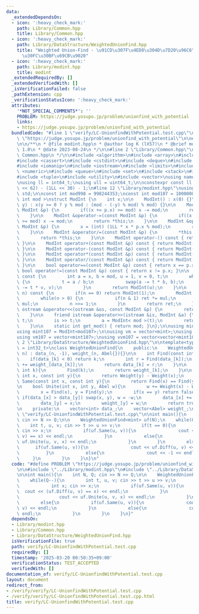 ```yaml
---
data:
  _extendedDependsOn:
  - icon: ':heavy_check_mark:'
    path: Library/Common.hpp
    title: Library/Common.hpp
  - icon: ':heavy_check_mark:'
    path: Library/DataStructure/WeightedUnionFind.hpp
    title: "Weighted Union-Find - \u91CD\u307F\u4ED8\u304D\u7D20\u96C6\u5408\u30C7\
      \u30FC\u30BF\u69CB\u9020"
  - icon: ':heavy_check_mark:'
    path: Library/modint.hpp
    title: modint
  _extendedRequiredBy: []
  _extendedVerifiedWith: []
  _isVerificationFailed: false
  _pathExtension: cpp
  _verificationStatusIcon: ':heavy_check_mark:'
  attributes:
    '*NOT_SPECIAL_COMMENTS*': ''
    PROBLEM: https://judge.yosupo.jp/problem/unionfind_with_potential
    links:
    - https://judge.yosupo.jp/problem/unionfind_with_potential
  bundledCode: "#line 1 \"verify/LC-UnionfindWithPotential.test.cpp\"\n#define PROBLEM\
    \ \"https://judge.yosupo.jp/problem/unionfind_with_potential\"\n\n#line 2 \"Library/modint.hpp\"\
    \n\n/**\n * @file modint.hpp\n * @author log K (lX57)\n * @brief modint\n * @version\
    \ 1.0\n * @date 2023-08-24\n */\n\n#line 2 \"Library/Common.hpp\"\n\n/**\n * @file\
    \ Common.hpp\n */\n\n#include <algorithm>\n#include <array>\n#include <bitset>\n\
    #include <cassert>\n#include <cstdint>\n#include <deque>\n#include <functional>\n\
    #include <iomanip>\n#include <iostream>\n#include <limits>\n#include <map>\n#include\
    \ <numeric>\n#include <queue>\n#include <set>\n#include <stack>\n#include <string>\n\
    #include <tuple>\n#include <utility>\n#include <vector>\nusing namespace std;\n\
    \nusing ll = int64_t;\nusing ull = uint64_t;\n\nconstexpr const ll INF = (1LL\
    \ << 62) - (1LL << 30) - 1;\n#line 12 \"Library/modint.hpp\"\nusing namespace\
    \ std;\n\nconst int mod998 = 998244353;\nconst int mod107 = 1000000007;\n\ntemplate<\
    \ int mod >\nstruct ModInt {\n    int x;\n\n    ModInt() : x(0) {}\n\n    ModInt(int64_t\
    \ y) : x(y >= 0 ? y % mod : (mod - (-y) % mod) % mod) {}\n\n    ModInt &operator+=(const\
    \ ModInt &p) {\n        if((x += p.x) >= mod) x -= mod;\n        return *this;\n\
    \    }\n\n    ModInt &operator-=(const ModInt &p) {\n        if((x += mod - p.x)\
    \ >= mod) x -= mod;\n        return *this;\n    }\n\n    ModInt &operator*=(const\
    \ ModInt &p) {\n        x = (int) (1LL * x * p.x % mod);\n        return *this;\n\
    \    }\n\n    ModInt &operator/=(const ModInt &p) {\n        *this *= p.inverse();\n\
    \        return *this;\n    }\n\n    ModInt operator-() const { return ModInt(-x);\
    \ }\n\n    ModInt operator+(const ModInt &p) const { return ModInt(*this) += p;\
    \ }\n\n    ModInt operator-(const ModInt &p) const { return ModInt(*this) -= p;\
    \ }\n\n    ModInt operator*(const ModInt &p) const { return ModInt(*this) *= p;\
    \ }\n\n    ModInt operator/(const ModInt &p) const { return ModInt(*this) /= p;\
    \ }\n\n    bool operator==(const ModInt &p) const { return x == p.x; }\n\n   \
    \ bool operator!=(const ModInt &p) const { return x != p.x; }\n\n    ModInt inverse()\
    \ const {\n        int a = x, b = mod, u = 1, v = 0, t;\n        while(b > 0)\
    \ {\n            t = a / b;\n            swap(a -= t * b, b);\n            swap(u\
    \ -= t * v, v);\n        }\n        return ModInt(u);\n    }\n\n    ModInt pow(int64_t\
    \ n) const {\n        if(n == 0) return ModInt(1);\n        ModInt ret(1), mul(x);\n\
    \        while(n > 0) {\n            if(n & 1) ret *= mul;\n            mul *=\
    \ mul;\n            n >>= 1;\n        }\n        return ret;\n    }\n\n    friend\
    \ ostream &operator<<(ostream &os, const ModInt &p) {\n        return os << p.x;\n\
    \    }\n\n    friend istream &operator>>(istream &is, ModInt &a) {\n        int64_t\
    \ t;\n        is >> t;\n        a = ModInt< mod >(t);\n        return (is);\n\
    \    }\n\n    static int get_mod() { return mod; }\n};\n\nusing mint = ModInt<mod998>;\n\
    using mint107 = ModInt<mod107>;\n\nusing vm = vector<mint>;\nusing vvm = vector<vector<mint>>;\n\
    using vm107 = vector<mint107>;\nusing vvm107 = vector<vector<mint107>>;\n#line\
    \ 2 \"Library/DataStructure/WeightedUnionFind.hpp\"\n\ntemplate<typename Abel\
    \ = int32_t>\nclass WeightedUnionFind{\n    public:\n    WeightedUnionFind(int\
    \ n) : data_(n, -1), weight_(n, Abel{}){}\n\n    int Find(const int k){\n    \
    \    if(data_[k] < 0) return k;\n        int r = Find(data_[k]);\n        weight_[k]\
    \ += weight_[data_[k]];\n        return data_[k] = r;\n    }\n\n    Abel Weight(const\
    \ int k){\n        Find(k);\n        return weight_[k];\n    }\n\n    Abel Diff(const\
    \ int x, const int y){\n        return Weight(y) - Weight(x);\n    }\n\n    bool\
    \ Same(const int x, const int y){\n        return Find(x) == Find(y);\n    }\n\
    \n    bool Unite(int x, int y, Abel w){\n        w += Weight(x) - Weight(y);\n\
    \        x = Find(x), y = Find(y);\n        if(x == y) return false;\n       \
    \ if(data_[x] > data_[y]) swap(x, y), w = -w;\n        data_[x] += data_[y];\n\
    \        data_[y] = x;\n        weight_[y] = w;\n        return true;\n    }\n\
    \n    private:\n    vector<int> data_;\n    vector<Abel> weight_;\n};\n#line 5\
    \ \"verify/LC-UnionfindWithPotential.test.cpp\"\n\nint main(){\n    int N, Q;\
    \ cin >> N >> Q;\n\n    WeightedUnionFind<mint> uf(N);\n    while(Q--){\n    \
    \    int t, u, v; cin >> t >> u >> v;\n        if(t == 0){\n            int x;\
    \ cin >> x;\n            if(uf.Same(u, v)){\n                cout << (uf.Diff(u,\
    \ v) == x) << endl;\n            }\n            else{\n                cout <<\
    \ uf.Unite(u, v, x) << endl;\n            }\n        }\n        else{\n      \
    \      if(uf.Same(u, v)){\n                cout << uf.Diff(u, v) << endl;\n  \
    \          }\n            else{\n                cout << -1 << endl;\n       \
    \     }\n        }\n    }\n}\n"
  code: "#define PROBLEM \"https://judge.yosupo.jp/problem/unionfind_with_potential\"\
    \n\n#include \"../Library/modint.hpp\"\n#include \"../Library/DataStructure/WeightedUnionFind.hpp\"\
    \n\nint main(){\n    int N, Q; cin >> N >> Q;\n\n    WeightedUnionFind<mint> uf(N);\n\
    \    while(Q--){\n        int t, u, v; cin >> t >> u >> v;\n        if(t == 0){\n\
    \            int x; cin >> x;\n            if(uf.Same(u, v)){\n              \
    \  cout << (uf.Diff(u, v) == x) << endl;\n            }\n            else{\n \
    \               cout << uf.Unite(u, v, x) << endl;\n            }\n        }\n\
    \        else{\n            if(uf.Same(u, v)){\n                cout << uf.Diff(u,\
    \ v) << endl;\n            }\n            else{\n                cout << -1 <<\
    \ endl;\n            }\n        }\n    }\n}"
  dependsOn:
  - Library/modint.hpp
  - Library/Common.hpp
  - Library/DataStructure/WeightedUnionFind.hpp
  isVerificationFile: true
  path: verify/LC-UnionfindWithPotential.test.cpp
  requiredBy: []
  timestamp: '2025-03-20 00:50:35+09:00'
  verificationStatus: TEST_ACCEPTED
  verifiedWith: []
documentation_of: verify/LC-UnionfindWithPotential.test.cpp
layout: document
redirect_from:
- /verify/verify/LC-UnionfindWithPotential.test.cpp
- /verify/verify/LC-UnionfindWithPotential.test.cpp.html
title: verify/LC-UnionfindWithPotential.test.cpp
---
```

